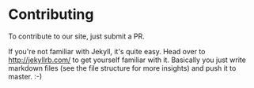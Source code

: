 Contributing
============

To contribute to our site, just submit a PR.

If you're not familiar with Jekyll, it's quite easy. Head over to http://jekyllrb.com/ to get yourself familiar with it.
Basically you just write markdown files (see the file structure for more insights) and push it to master. :-)
